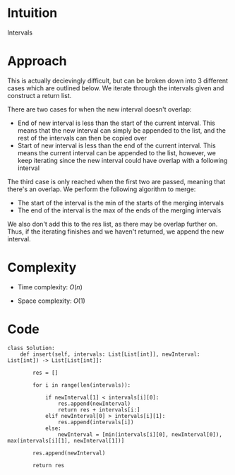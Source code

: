 # Intuition
Intervals

# Approach
This is actually decievingly difficult, but can be broken down into 3 different cases which are outlined below. We iterate through the intervals given and construct a return list.

There are two cases for when the new interval doesn't overlap:
- End of new interval is less than the start of the current interval. This means that the new interval can simply be appended to the list, and the rest of the intervals can then be copied over
- Start of new interval is less than the end of the current interval. This means the current interval can be appended to the list, however, we keep iterating since the new interval could have overlap with a following interval

The third case is only reached when the first two are passed, meaning that there's an overlap. We perform the following algorithm to merge:
- The start of the interval is the min of the starts of the merging intervals
- The end of the interval is the max of the ends of the merging intervals

We also don't add this to the res list, as there may be overlap further on. Thus, if the iterating finishes and we haven't returned, we append the new interval.

# Complexity
- Time complexity: $O(n)$
<!-- Add your time complexity here, e.g. $$O(n)$$ -->

- Space complexity: $O(1)$
<!-- Add your space complexity here, e.g. $$O(n)$$ -->

# Code
```python3
class Solution:
    def insert(self, intervals: List[List[int]], newInterval: List[int]) -> List[List[int]]:

        res = []

        for i in range(len(intervals)):

            if newInterval[1] < intervals[i][0]:
                res.append(newInterval)
                return res + intervals[i:]
            elif newInterval[0] > intervals[i][1]:
                res.append(intervals[i])
            else:
                newInterval = [min(intervals[i][0], newInterval[0]), max(intervals[i][1], newInterval[1])]

        res.append(newInterval)

        return res
```
